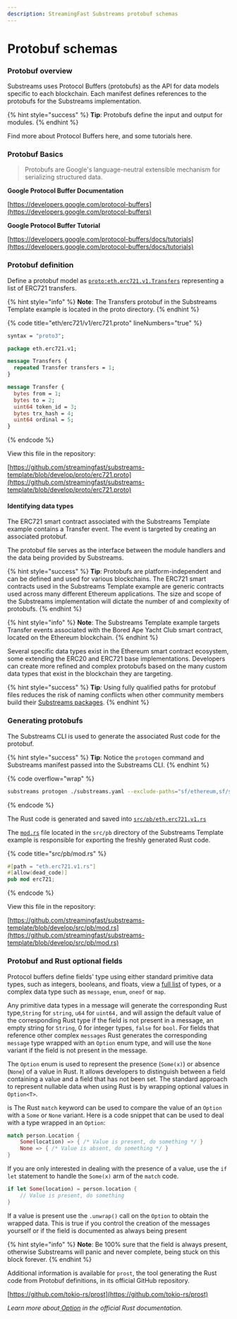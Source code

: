 ```yaml
---
description: StreamingFast Substreams protobuf schemas
---
```


# Protobuf schemas

### Protobuf overview

Substreams uses Protocol Buffers (protobufs) as the API for data models specific to each blockchain. Each manifest defines references to the protobufs for the Substreams implementation.

{% hint style="success" %}
**Tip**: Protobufs define the input and output for modules.
{% endhint %}

Find more about Protocol Buffers here, and some tutorials here.

### Protobuf Basics

> Protobufs are Google's language-neutral extensible mechanism for serializing structured data.

**Google Protocol Buffer Documentation**

[https://developers.google.com/protocol-buffers](https://developers.google.com/protocol-buffers)

**Google Protocol Buffer Tutorial**

[https://developers.google.com/protocol-buffers/docs/tutorials](https://developers.google.com/protocol-buffers/docs/tutorials)

### Protobuf definition

Define a protobuf model as [`proto:eth.erc721.v1.Transfers`](https://github.com/streamingfast/substreams-template/blob/develop/proto/erc721.proto) representing a list of ERC721 transfers.

{% hint style="info" %}
**Note**: The Transfers protobuf in the Substreams Template example is located in the proto directory.
{% endhint %}

{% code title="eth/erc721/v1/erc721.proto" lineNumbers="true" %}
```protobuf
syntax = "proto3";

package eth.erc721.v1;

message Transfers {
  repeated Transfer transfers = 1;
}

message Transfer {
  bytes from = 1;
  bytes to = 2;
  uint64 token_id = 3;
  bytes trx_hash = 4;
  uint64 ordinal = 5;
}
```
{% endcode %}

View this file in the repository:

[https://github.com/streamingfast/substreams-template/blob/develop/proto/erc721.proto](https://github.com/streamingfast/substreams-template/blob/develop/proto/erc721.proto)

#### Identifying data types

The ERC721 smart contract associated with the Substreams Template example contains a Transfer event. The event is targeted by creating an associated protobuf.

The protobuf file serves as the interface between the module handlers and the data being provided by Substreams.

{% hint style="success" %}
**Tip**: Protobufs are platform-independent and can be defined and used for various blockchains. The ERC721 smart contracts used in the Substreams Template example are generic contracts used across many different Ethereum applications. The size and scope of the Substreams implementation will dictate the number of and complexity of protobufs.
{% endhint %}

{% hint style="info" %}
**Note**: The Substreams Template example targets Transfer events associated with the Bored Ape Yacht Club smart contract, located on the Ethereum blockchain.
{% endhint %}

Several specific data types exist in the Ethereum smart contract ecosystem, some extending the ERC20 and ERC721 base implementations. Developers can create more refined and complex protobufs based on the many custom data types that exist in the blockchain they are targeting.

{% hint style="success" %}
**Tip**_:_ Using fully qualified paths for protobuf files reduces the risk of naming conflicts when other community members build their [Substreams packages](../reference-and-specs/packages.md#dependencies).
{% endhint %}

### Generating protobufs

The Substreams CLI is used to generate the associated Rust code for the protobuf.

{% hint style="success" %}
**Tip**: Notice the `protogen` command and Substreams manifest passed into the Substreams CLI.
{% endhint %}

{% code overflow="wrap" %}
```bash
substreams protogen ./substreams.yaml --exclude-paths="sf/ethereum,sf/substreams,google"
```
{% endcode %}

The Rust code is generated and saved into [`src/pb/eth.erc721.v1.rs`](https://github.com/streamingfast/substreams-template/blob/develop/src/pb/eth.erc721.v1.rs)

The [`mod.rs`](https://github.com/streamingfast/substreams-template/blob/develop/src/pb/mod.rs) file located in the `src/pb` directory of the Substreams Template example is responsible for exporting the freshly generated Rust code.

{% code title="src/pb/mod.rs" %}
```rust
#[path = "eth.erc721.v1.rs"]
#[allow(dead_code)]
pub mod erc721;
```
{% endcode %}

View this file in the repository:

[https://github.com/streamingfast/substreams-template/blob/develop/src/pb/mod.rs](https://github.com/streamingfast/substreams-template/blob/develop/src/pb/mod.rs)

### Protobuf and Rust optional fields

Protocol buffers define fields' type using either standard primitive data types, such as integers, booleans, and floats, view a [full list](https://developers.google.com/protocol-buffers/docs/proto#scalar) of types, or a complex data type such as `message`, `enum`, `oneof` or `map`.

Any primitive data types in a message will generate the corresponding Rust type,`String` for `string`, `u64` for `uint64,` and will assign the default value of the corresponding Rust type if the field is not present in a message, an empty string for `String`, 0 for integer types, `false` for `bool`. For fields that reference other complex `messages` Rust generates the corresponding `message` type wrapped with an `Option` enum type, and will use the `None` variant if the field is not present in the message.

The `Option` enum is used to represent the presence (`Some(x)`) or absence (`None`) of a value in Rust. It allows developers to distinguish between a field containing a value and a field that has not been set. The standard approach to represent nullable data when using Rust is by wrapping optional values in `Option<T>`.

is The Rust `match` keyword can be used to compare the value of an `Option` with a `Some` or `None` variant. Here is a code snippet that can be used to deal with a type wrapped in an `Option`:

```rust
match person.Location {
    Some(location) => { /* Value is present, do something */ }
    None => { /* Value is absent, do something */ }
}
```

If you are only interested in dealing with the presence of a value, use the `if let` statement to handle the `Some(x)` arm of the `match` code.

```rust
if let Some(location) = person.location {
    // Value is present, do something
}
```

If a value is present use the `.unwrap()` call on the `Option` to obtain the wrapped data. This is true if you control the creation of the messages yourself or if the field is documented as always being present

{% hint style="info" %}
**Note**: Be 100% sure that the field is always present, otherwise Substreams will panic and never complete, being stuck on this block forever.
{% endhint %}

Additional information is available for `prost`, the tool generating the Rust code from Protobuf definitions, in its official GitHub repository.

[https://github.com/tokio-rs/prost](https://github.com/tokio-rs/prost)

_Learn more about_[ _Option_](https://doc.rust-lang.org/rust-by-example/std/option.html) _in the official Rust documentation._

